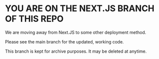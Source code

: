 # YOU ARE ON THE NEXT.JS BRANCH OF THIS REPO

We are moving away from Next.JS to some other deployment method.

Please see the main branch for the updated, working code.

This branch is kept for archive purposes. It may be deleted at anytime.